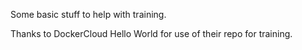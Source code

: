 Some basic stuff to help with training.

Thanks to DockerCloud Hello World for use of their repo for training.
